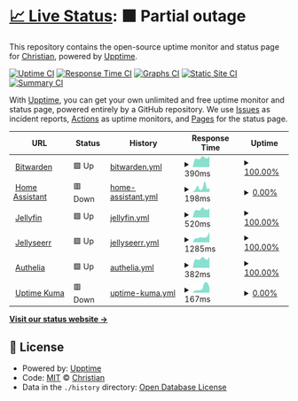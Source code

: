 # [📈 Live Status](https://status.fussel.tv): <!--live status--> **🟧 Partial outage**

This repository contains the open-source uptime monitor and status page for [Christian](https://status.fussel.tv), powered by [Upptime](https://github.com/upptime/upptime).

[![Uptime CI](https://github.com/FusselTV/status/workflows/Uptime%20CI/badge.svg)](https://github.com/FusselTV/status/actions?query=workflow%3A%22Uptime+CI%22)
[![Response Time CI](https://github.com/FusselTV/status/workflows/Response%20Time%20CI/badge.svg)](https://github.com/FusselTV/status/actions?query=workflow%3A%22Response+Time+CI%22)
[![Graphs CI](https://github.com/FusselTV/status/workflows/Graphs%20CI/badge.svg)](https://github.com/FusselTV/status/actions?query=workflow%3A%22Graphs+CI%22)
[![Static Site CI](https://github.com/FusselTV/status/workflows/Static%20Site%20CI/badge.svg)](https://github.com/FusselTV/status/actions?query=workflow%3A%22Static+Site+CI%22)
[![Summary CI](https://github.com/FusselTV/status/workflows/Summary%20CI/badge.svg)](https://github.com/FusselTV/status/actions?query=workflow%3A%22Summary+CI%22)

With [Upptime](https://upptime.js.org), you can get your own unlimited and free uptime monitor and status page, powered entirely by a GitHub repository. We use [Issues](https://github.com/FusselTV/status/issues) as incident reports, [Actions](https://github.com/FusselTV/status/actions) as uptime monitors, and [Pages](https://status.fussel.tv) for the status page.

<!--start: status pages-->
<!-- This summary is generated by Upptime (https://github.com/upptime/upptime) -->
<!-- Do not edit this manually, your changes will be overwritten -->
<!-- prettier-ignore -->
| URL | Status | History | Response Time | Uptime |
| --- | ------ | ------- | ------------- | ------ |
| <img alt="" src="https://cdn.jsdelivr.net/gh/selfhst/icons/svg/bitwarden.svg" height="13"> [Bitwarden](https://vault.fussel.tv) | 🟩 Up | [bitwarden.yml](https://github.com/FusselTV/status/commits/HEAD/history/bitwarden.yml) | <details><summary><img alt="Response time graph" src="./graphs/bitwarden/response-time-week.png" height="20"> 390ms</summary><br><a href="https://status.fussel.tv/history/bitwarden"><img alt="Response time 637" src="https://img.shields.io/endpoint?url=https%3A%2F%2Fraw.githubusercontent.com%2FFusselTV%2Fstatus%2FHEAD%2Fapi%2Fbitwarden%2Fresponse-time.json"></a><br><a href="https://status.fussel.tv/history/bitwarden"><img alt="24-hour response time 483" src="https://img.shields.io/endpoint?url=https%3A%2F%2Fraw.githubusercontent.com%2FFusselTV%2Fstatus%2FHEAD%2Fapi%2Fbitwarden%2Fresponse-time-day.json"></a><br><a href="https://status.fussel.tv/history/bitwarden"><img alt="7-day response time 390" src="https://img.shields.io/endpoint?url=https%3A%2F%2Fraw.githubusercontent.com%2FFusselTV%2Fstatus%2FHEAD%2Fapi%2Fbitwarden%2Fresponse-time-week.json"></a><br><a href="https://status.fussel.tv/history/bitwarden"><img alt="30-day response time 417" src="https://img.shields.io/endpoint?url=https%3A%2F%2Fraw.githubusercontent.com%2FFusselTV%2Fstatus%2FHEAD%2Fapi%2Fbitwarden%2Fresponse-time-month.json"></a><br><a href="https://status.fussel.tv/history/bitwarden"><img alt="1-year response time 420" src="https://img.shields.io/endpoint?url=https%3A%2F%2Fraw.githubusercontent.com%2FFusselTV%2Fstatus%2FHEAD%2Fapi%2Fbitwarden%2Fresponse-time-year.json"></a></details> | <details><summary><a href="https://status.fussel.tv/history/bitwarden">100.00%</a></summary><a href="https://status.fussel.tv/history/bitwarden"><img alt="All-time uptime 99.61%" src="https://img.shields.io/endpoint?url=https%3A%2F%2Fraw.githubusercontent.com%2FFusselTV%2Fstatus%2FHEAD%2Fapi%2Fbitwarden%2Fuptime.json"></a><br><a href="https://status.fussel.tv/history/bitwarden"><img alt="24-hour uptime 100.00%" src="https://img.shields.io/endpoint?url=https%3A%2F%2Fraw.githubusercontent.com%2FFusselTV%2Fstatus%2FHEAD%2Fapi%2Fbitwarden%2Fuptime-day.json"></a><br><a href="https://status.fussel.tv/history/bitwarden"><img alt="7-day uptime 100.00%" src="https://img.shields.io/endpoint?url=https%3A%2F%2Fraw.githubusercontent.com%2FFusselTV%2Fstatus%2FHEAD%2Fapi%2Fbitwarden%2Fuptime-week.json"></a><br><a href="https://status.fussel.tv/history/bitwarden"><img alt="30-day uptime 100.00%" src="https://img.shields.io/endpoint?url=https%3A%2F%2Fraw.githubusercontent.com%2FFusselTV%2Fstatus%2FHEAD%2Fapi%2Fbitwarden%2Fuptime-month.json"></a><br><a href="https://status.fussel.tv/history/bitwarden"><img alt="1-year uptime 99.98%" src="https://img.shields.io/endpoint?url=https%3A%2F%2Fraw.githubusercontent.com%2FFusselTV%2Fstatus%2FHEAD%2Fapi%2Fbitwarden%2Fuptime-year.json"></a></details>
| <img alt="" src="https://cdn.jsdelivr.net/gh/selfhst/icons/svg/home-assistant.svg" height="13"> [Home Assistant](https://ha.fussel.tv) | 🟥 Down | [home-assistant.yml](https://github.com/FusselTV/status/commits/HEAD/history/home-assistant.yml) | <details><summary><img alt="Response time graph" src="./graphs/home-assistant/response-time-week.png" height="20"> 198ms</summary><br><a href="https://status.fussel.tv/history/home-assistant"><img alt="Response time 1122" src="https://img.shields.io/endpoint?url=https%3A%2F%2Fraw.githubusercontent.com%2FFusselTV%2Fstatus%2FHEAD%2Fapi%2Fhome-assistant%2Fresponse-time.json"></a><br><a href="https://status.fussel.tv/history/home-assistant"><img alt="24-hour response time 122" src="https://img.shields.io/endpoint?url=https%3A%2F%2Fraw.githubusercontent.com%2FFusselTV%2Fstatus%2FHEAD%2Fapi%2Fhome-assistant%2Fresponse-time-day.json"></a><br><a href="https://status.fussel.tv/history/home-assistant"><img alt="7-day response time 198" src="https://img.shields.io/endpoint?url=https%3A%2F%2Fraw.githubusercontent.com%2FFusselTV%2Fstatus%2FHEAD%2Fapi%2Fhome-assistant%2Fresponse-time-week.json"></a><br><a href="https://status.fussel.tv/history/home-assistant"><img alt="30-day response time 134" src="https://img.shields.io/endpoint?url=https%3A%2F%2Fraw.githubusercontent.com%2FFusselTV%2Fstatus%2FHEAD%2Fapi%2Fhome-assistant%2Fresponse-time-month.json"></a><br><a href="https://status.fussel.tv/history/home-assistant"><img alt="1-year response time 750" src="https://img.shields.io/endpoint?url=https%3A%2F%2Fraw.githubusercontent.com%2FFusselTV%2Fstatus%2FHEAD%2Fapi%2Fhome-assistant%2Fresponse-time-year.json"></a></details> | <details><summary><a href="https://status.fussel.tv/history/home-assistant">0.00%</a></summary><a href="https://status.fussel.tv/history/home-assistant"><img alt="All-time uptime 96.26%" src="https://img.shields.io/endpoint?url=https%3A%2F%2Fraw.githubusercontent.com%2FFusselTV%2Fstatus%2FHEAD%2Fapi%2Fhome-assistant%2Fuptime.json"></a><br><a href="https://status.fussel.tv/history/home-assistant"><img alt="24-hour uptime 0.00%" src="https://img.shields.io/endpoint?url=https%3A%2F%2Fraw.githubusercontent.com%2FFusselTV%2Fstatus%2FHEAD%2Fapi%2Fhome-assistant%2Fuptime-day.json"></a><br><a href="https://status.fussel.tv/history/home-assistant"><img alt="7-day uptime 0.00%" src="https://img.shields.io/endpoint?url=https%3A%2F%2Fraw.githubusercontent.com%2FFusselTV%2Fstatus%2FHEAD%2Fapi%2Fhome-assistant%2Fuptime-week.json"></a><br><a href="https://status.fussel.tv/history/home-assistant"><img alt="30-day uptime 0.00%" src="https://img.shields.io/endpoint?url=https%3A%2F%2Fraw.githubusercontent.com%2FFusselTV%2Fstatus%2FHEAD%2Fapi%2Fhome-assistant%2Fuptime-month.json"></a><br><a href="https://status.fussel.tv/history/home-assistant"><img alt="1-year uptime 86.82%" src="https://img.shields.io/endpoint?url=https%3A%2F%2Fraw.githubusercontent.com%2FFusselTV%2Fstatus%2FHEAD%2Fapi%2Fhome-assistant%2Fuptime-year.json"></a></details>
| <img alt="" src="https://cdn.jsdelivr.net/gh/selfhst/icons/svg/jellyfin.svg" height="13"> [Jellyfin](https://jf.fussel.tv) | 🟩 Up | [jellyfin.yml](https://github.com/FusselTV/status/commits/HEAD/history/jellyfin.yml) | <details><summary><img alt="Response time graph" src="./graphs/jellyfin/response-time-week.png" height="20"> 520ms</summary><br><a href="https://status.fussel.tv/history/jellyfin"><img alt="Response time 645" src="https://img.shields.io/endpoint?url=https%3A%2F%2Fraw.githubusercontent.com%2FFusselTV%2Fstatus%2FHEAD%2Fapi%2Fjellyfin%2Fresponse-time.json"></a><br><a href="https://status.fussel.tv/history/jellyfin"><img alt="24-hour response time 594" src="https://img.shields.io/endpoint?url=https%3A%2F%2Fraw.githubusercontent.com%2FFusselTV%2Fstatus%2FHEAD%2Fapi%2Fjellyfin%2Fresponse-time-day.json"></a><br><a href="https://status.fussel.tv/history/jellyfin"><img alt="7-day response time 520" src="https://img.shields.io/endpoint?url=https%3A%2F%2Fraw.githubusercontent.com%2FFusselTV%2Fstatus%2FHEAD%2Fapi%2Fjellyfin%2Fresponse-time-week.json"></a><br><a href="https://status.fussel.tv/history/jellyfin"><img alt="30-day response time 584" src="https://img.shields.io/endpoint?url=https%3A%2F%2Fraw.githubusercontent.com%2FFusselTV%2Fstatus%2FHEAD%2Fapi%2Fjellyfin%2Fresponse-time-month.json"></a><br><a href="https://status.fussel.tv/history/jellyfin"><img alt="1-year response time 645" src="https://img.shields.io/endpoint?url=https%3A%2F%2Fraw.githubusercontent.com%2FFusselTV%2Fstatus%2FHEAD%2Fapi%2Fjellyfin%2Fresponse-time-year.json"></a></details> | <details><summary><a href="https://status.fussel.tv/history/jellyfin">100.00%</a></summary><a href="https://status.fussel.tv/history/jellyfin"><img alt="All-time uptime 99.68%" src="https://img.shields.io/endpoint?url=https%3A%2F%2Fraw.githubusercontent.com%2FFusselTV%2Fstatus%2FHEAD%2Fapi%2Fjellyfin%2Fuptime.json"></a><br><a href="https://status.fussel.tv/history/jellyfin"><img alt="24-hour uptime 100.00%" src="https://img.shields.io/endpoint?url=https%3A%2F%2Fraw.githubusercontent.com%2FFusselTV%2Fstatus%2FHEAD%2Fapi%2Fjellyfin%2Fuptime-day.json"></a><br><a href="https://status.fussel.tv/history/jellyfin"><img alt="7-day uptime 100.00%" src="https://img.shields.io/endpoint?url=https%3A%2F%2Fraw.githubusercontent.com%2FFusselTV%2Fstatus%2FHEAD%2Fapi%2Fjellyfin%2Fuptime-week.json"></a><br><a href="https://status.fussel.tv/history/jellyfin"><img alt="30-day uptime 100.00%" src="https://img.shields.io/endpoint?url=https%3A%2F%2Fraw.githubusercontent.com%2FFusselTV%2Fstatus%2FHEAD%2Fapi%2Fjellyfin%2Fuptime-month.json"></a><br><a href="https://status.fussel.tv/history/jellyfin"><img alt="1-year uptime 99.68%" src="https://img.shields.io/endpoint?url=https%3A%2F%2Fraw.githubusercontent.com%2FFusselTV%2Fstatus%2FHEAD%2Fapi%2Fjellyfin%2Fuptime-year.json"></a></details>
| <img alt="" src="https://cdn.jsdelivr.net/gh/selfhst/icons/svg/jellyseerr.svg" height="13"> [Jellyseerr](https://yoink.fussel.tv) | 🟩 Up | [jellyseerr.yml](https://github.com/FusselTV/status/commits/HEAD/history/jellyseerr.yml) | <details><summary><img alt="Response time graph" src="./graphs/jellyseerr/response-time-week.png" height="20"> 1285ms</summary><br><a href="https://status.fussel.tv/history/jellyseerr"><img alt="Response time 1161" src="https://img.shields.io/endpoint?url=https%3A%2F%2Fraw.githubusercontent.com%2FFusselTV%2Fstatus%2FHEAD%2Fapi%2Fjellyseerr%2Fresponse-time.json"></a><br><a href="https://status.fussel.tv/history/jellyseerr"><img alt="24-hour response time 1390" src="https://img.shields.io/endpoint?url=https%3A%2F%2Fraw.githubusercontent.com%2FFusselTV%2Fstatus%2FHEAD%2Fapi%2Fjellyseerr%2Fresponse-time-day.json"></a><br><a href="https://status.fussel.tv/history/jellyseerr"><img alt="7-day response time 1285" src="https://img.shields.io/endpoint?url=https%3A%2F%2Fraw.githubusercontent.com%2FFusselTV%2Fstatus%2FHEAD%2Fapi%2Fjellyseerr%2Fresponse-time-week.json"></a><br><a href="https://status.fussel.tv/history/jellyseerr"><img alt="30-day response time 1205" src="https://img.shields.io/endpoint?url=https%3A%2F%2Fraw.githubusercontent.com%2FFusselTV%2Fstatus%2FHEAD%2Fapi%2Fjellyseerr%2Fresponse-time-month.json"></a><br><a href="https://status.fussel.tv/history/jellyseerr"><img alt="1-year response time 1161" src="https://img.shields.io/endpoint?url=https%3A%2F%2Fraw.githubusercontent.com%2FFusselTV%2Fstatus%2FHEAD%2Fapi%2Fjellyseerr%2Fresponse-time-year.json"></a></details> | <details><summary><a href="https://status.fussel.tv/history/jellyseerr">100.00%</a></summary><a href="https://status.fussel.tv/history/jellyseerr"><img alt="All-time uptime 99.70%" src="https://img.shields.io/endpoint?url=https%3A%2F%2Fraw.githubusercontent.com%2FFusselTV%2Fstatus%2FHEAD%2Fapi%2Fjellyseerr%2Fuptime.json"></a><br><a href="https://status.fussel.tv/history/jellyseerr"><img alt="24-hour uptime 100.00%" src="https://img.shields.io/endpoint?url=https%3A%2F%2Fraw.githubusercontent.com%2FFusselTV%2Fstatus%2FHEAD%2Fapi%2Fjellyseerr%2Fuptime-day.json"></a><br><a href="https://status.fussel.tv/history/jellyseerr"><img alt="7-day uptime 100.00%" src="https://img.shields.io/endpoint?url=https%3A%2F%2Fraw.githubusercontent.com%2FFusselTV%2Fstatus%2FHEAD%2Fapi%2Fjellyseerr%2Fuptime-week.json"></a><br><a href="https://status.fussel.tv/history/jellyseerr"><img alt="30-day uptime 100.00%" src="https://img.shields.io/endpoint?url=https%3A%2F%2Fraw.githubusercontent.com%2FFusselTV%2Fstatus%2FHEAD%2Fapi%2Fjellyseerr%2Fuptime-month.json"></a><br><a href="https://status.fussel.tv/history/jellyseerr"><img alt="1-year uptime 99.70%" src="https://img.shields.io/endpoint?url=https%3A%2F%2Fraw.githubusercontent.com%2FFusselTV%2Fstatus%2FHEAD%2Fapi%2Fjellyseerr%2Fuptime-year.json"></a></details>
| <img alt="" src="https://cdn.jsdelivr.net/gh/selfhst/icons/svg/authelia.svg" height="13"> [Authelia](https://auth.fussel.tv) | 🟩 Up | [authelia.yml](https://github.com/FusselTV/status/commits/HEAD/history/authelia.yml) | <details><summary><img alt="Response time graph" src="./graphs/authelia/response-time-week.png" height="20"> 382ms</summary><br><a href="https://status.fussel.tv/history/authelia"><img alt="Response time 408" src="https://img.shields.io/endpoint?url=https%3A%2F%2Fraw.githubusercontent.com%2FFusselTV%2Fstatus%2FHEAD%2Fapi%2Fauthelia%2Fresponse-time.json"></a><br><a href="https://status.fussel.tv/history/authelia"><img alt="24-hour response time 448" src="https://img.shields.io/endpoint?url=https%3A%2F%2Fraw.githubusercontent.com%2FFusselTV%2Fstatus%2FHEAD%2Fapi%2Fauthelia%2Fresponse-time-day.json"></a><br><a href="https://status.fussel.tv/history/authelia"><img alt="7-day response time 382" src="https://img.shields.io/endpoint?url=https%3A%2F%2Fraw.githubusercontent.com%2FFusselTV%2Fstatus%2FHEAD%2Fapi%2Fauthelia%2Fresponse-time-week.json"></a><br><a href="https://status.fussel.tv/history/authelia"><img alt="30-day response time 414" src="https://img.shields.io/endpoint?url=https%3A%2F%2Fraw.githubusercontent.com%2FFusselTV%2Fstatus%2FHEAD%2Fapi%2Fauthelia%2Fresponse-time-month.json"></a><br><a href="https://status.fussel.tv/history/authelia"><img alt="1-year response time 408" src="https://img.shields.io/endpoint?url=https%3A%2F%2Fraw.githubusercontent.com%2FFusselTV%2Fstatus%2FHEAD%2Fapi%2Fauthelia%2Fresponse-time-year.json"></a></details> | <details><summary><a href="https://status.fussel.tv/history/authelia">100.00%</a></summary><a href="https://status.fussel.tv/history/authelia"><img alt="All-time uptime 100.00%" src="https://img.shields.io/endpoint?url=https%3A%2F%2Fraw.githubusercontent.com%2FFusselTV%2Fstatus%2FHEAD%2Fapi%2Fauthelia%2Fuptime.json"></a><br><a href="https://status.fussel.tv/history/authelia"><img alt="24-hour uptime 100.00%" src="https://img.shields.io/endpoint?url=https%3A%2F%2Fraw.githubusercontent.com%2FFusselTV%2Fstatus%2FHEAD%2Fapi%2Fauthelia%2Fuptime-day.json"></a><br><a href="https://status.fussel.tv/history/authelia"><img alt="7-day uptime 100.00%" src="https://img.shields.io/endpoint?url=https%3A%2F%2Fraw.githubusercontent.com%2FFusselTV%2Fstatus%2FHEAD%2Fapi%2Fauthelia%2Fuptime-week.json"></a><br><a href="https://status.fussel.tv/history/authelia"><img alt="30-day uptime 100.00%" src="https://img.shields.io/endpoint?url=https%3A%2F%2Fraw.githubusercontent.com%2FFusselTV%2Fstatus%2FHEAD%2Fapi%2Fauthelia%2Fuptime-month.json"></a><br><a href="https://status.fussel.tv/history/authelia"><img alt="1-year uptime 100.00%" src="https://img.shields.io/endpoint?url=https%3A%2F%2Fraw.githubusercontent.com%2FFusselTV%2Fstatus%2FHEAD%2Fapi%2Fauthelia%2Fuptime-year.json"></a></details>
| <img alt="" src="https://cdn.jsdelivr.net/gh/selfhst/icons/svg/uptime-kuma.svg" height="13"> [Uptime Kuma](https://uptime.fussel.tv) | 🟥 Down | [uptime-kuma.yml](https://github.com/FusselTV/status/commits/HEAD/history/uptime-kuma.yml) | <details><summary><img alt="Response time graph" src="./graphs/uptime-kuma/response-time-week.png" height="20"> 167ms</summary><br><a href="https://status.fussel.tv/history/uptime-kuma"><img alt="Response time 448" src="https://img.shields.io/endpoint?url=https%3A%2F%2Fraw.githubusercontent.com%2FFusselTV%2Fstatus%2FHEAD%2Fapi%2Fuptime-kuma%2Fresponse-time.json"></a><br><a href="https://status.fussel.tv/history/uptime-kuma"><img alt="24-hour response time 114" src="https://img.shields.io/endpoint?url=https%3A%2F%2Fraw.githubusercontent.com%2FFusselTV%2Fstatus%2FHEAD%2Fapi%2Fuptime-kuma%2Fresponse-time-day.json"></a><br><a href="https://status.fussel.tv/history/uptime-kuma"><img alt="7-day response time 167" src="https://img.shields.io/endpoint?url=https%3A%2F%2Fraw.githubusercontent.com%2FFusselTV%2Fstatus%2FHEAD%2Fapi%2Fuptime-kuma%2Fresponse-time-week.json"></a><br><a href="https://status.fussel.tv/history/uptime-kuma"><img alt="30-day response time 147" src="https://img.shields.io/endpoint?url=https%3A%2F%2Fraw.githubusercontent.com%2FFusselTV%2Fstatus%2FHEAD%2Fapi%2Fuptime-kuma%2Fresponse-time-month.json"></a><br><a href="https://status.fussel.tv/history/uptime-kuma"><img alt="1-year response time 448" src="https://img.shields.io/endpoint?url=https%3A%2F%2Fraw.githubusercontent.com%2FFusselTV%2Fstatus%2FHEAD%2Fapi%2Fuptime-kuma%2Fresponse-time-year.json"></a></details> | <details><summary><a href="https://status.fussel.tv/history/uptime-kuma">0.00%</a></summary><a href="https://status.fussel.tv/history/uptime-kuma"><img alt="All-time uptime 71.59%" src="https://img.shields.io/endpoint?url=https%3A%2F%2Fraw.githubusercontent.com%2FFusselTV%2Fstatus%2FHEAD%2Fapi%2Fuptime-kuma%2Fuptime.json"></a><br><a href="https://status.fussel.tv/history/uptime-kuma"><img alt="24-hour uptime 0.00%" src="https://img.shields.io/endpoint?url=https%3A%2F%2Fraw.githubusercontent.com%2FFusselTV%2Fstatus%2FHEAD%2Fapi%2Fuptime-kuma%2Fuptime-day.json"></a><br><a href="https://status.fussel.tv/history/uptime-kuma"><img alt="7-day uptime 0.00%" src="https://img.shields.io/endpoint?url=https%3A%2F%2Fraw.githubusercontent.com%2FFusselTV%2Fstatus%2FHEAD%2Fapi%2Fuptime-kuma%2Fuptime-week.json"></a><br><a href="https://status.fussel.tv/history/uptime-kuma"><img alt="30-day uptime 0.00%" src="https://img.shields.io/endpoint?url=https%3A%2F%2Fraw.githubusercontent.com%2FFusselTV%2Fstatus%2FHEAD%2Fapi%2Fuptime-kuma%2Fuptime-month.json"></a><br><a href="https://status.fussel.tv/history/uptime-kuma"><img alt="1-year uptime 71.59%" src="https://img.shields.io/endpoint?url=https%3A%2F%2Fraw.githubusercontent.com%2FFusselTV%2Fstatus%2FHEAD%2Fapi%2Fuptime-kuma%2Fuptime-year.json"></a></details>

<!--end: status pages-->

[**Visit our status website →**](https://status.fussel.tv)

## 📄 License

- Powered by: [Upptime](https://github.com/upptime/upptime)
- Code: [MIT](./LICENSE) © [Christian](https://status.fussel.tv)
- Data in the `./history` directory: [Open Database License](https://opendatacommons.org/licenses/odbl/1-0/)
